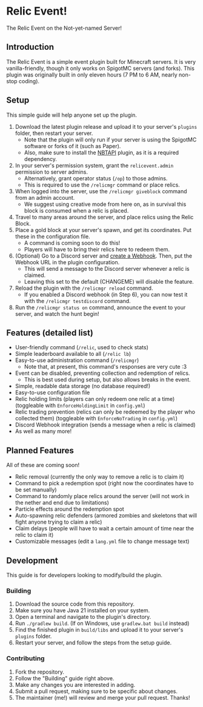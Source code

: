 # Relic Event!
The Relic Event on the Not-yet-named Server!

## Introduction
The Relic Event is a simple event plugin built for Minecraft servers.
It is very vanilla-friendly, though it only works on SpigotMC servers (and forks).
This plugin was originally built in only eleven hours (7 PM to 6 AM, nearly non-stop coding).

## Setup
This simple guide will help anyone set up the plugin.
1. Download the latest plugin release and upload it to your server's `plugins` folder, then restart your server.
    - Note that the plugin will only run if your server is using the SpigotMC software or forks of it (such as Paper).
    - Also, make sure to install the [NBTAPI](https://modrinth.com/plugin/nbtapi) plugin, as it is a required dependency.
2. In your server's permission system, grant the `relicevent.admin` permission to server admins.
    - Alternatively, grant operator status (`/op`) to those admins.
    - This is required to use the `/relicmgr` command or place relics.
3. When logged into the server, use the `/relicmgr giveblock` command from an admin account.
    - We suggest using creative mode from here on, as in survival this block is consumed when a relic is placed.
4. Travel to many areas around the server, and place relics using the Relic Block.
5. Place a gold block at your server's spawn, and get its coordinates. Put these in the configuration file.
    - A command is coming soon to do this!
    - Players will have to bring their relics here to redeem them.
6. (Optional) Go to a Discord server and [create a Webhook](https://support.discord.com/hc/en-us/articles/228383668-Intro-to-Webhooks). Then, put the 
Webhook URL in the plugin configuration.
   - This will send a message to the Discord server whenever a relic is claimed.
   - Leaving this set to the default (CHANGEME) will disable the feature.
7. Reload the plugin with the `/relicmgr reload` command.
   - If you enabled a Discord webhook (in Step 6), you can now test it with the `/relicmgr testdiscord` command.
8. Run the `/relicmgr status on` command, announce the event to your server, and watch the hunt begin!

## Features (detailed list)
- User-friendly command (`/relic`, used to check stats)
- Simple leaderboard available to all (`/relic lb`)
- Easy-to-use administration command (`/relicmgr`)
    - Note that, at present, this command's responses are very cute :3
- Event can be disabled, preventing collection and redemption of relics.
    - This is best used during setup, but also allows breaks in the event.
- Simple, readable data storage (no database required!)
- Easy-to-use configuration file
- Relic holding limits (players can only redeem one relic at a time) (toggleable with `EnforceHoldingLimit` in `config.yml`)
- Relic trading prevention (relics can only be redeemed by the player who collected them) (toggleable with `EnforceNoTrading` in `config.yml`)
- Discord Webhook integration (sends a message when a relic is claimed)
- As well as many more!

## Planned Features
All of these are coming soon!
- Relic removal (currently the only way to remove a relic is to claim it)
- Command to pick a redemption spot (right now the coordinates have to be set manually)
- Command to randomly place relics around the server (will not work in the nether and end due to limitations)
- Particle effects around the redemption spot
- Auto-spawning relic defenders (armored zombies and skeletons that will fight anyone trying to claim a relic)
- Claim delays (people will have to wait a certain amount of time near the relic to claim it)
- Customizable messages (edit a `lang.yml` file to change message text)

## Development
This guide is for developers looking to modify/build the plugin.
### Building
1. Download the source code from this repository.
2. Make sure you have Java 21 installed on your system.
3. Open a terminal and navigate to the plugin's directory.
4. Run `./gradlew build`. (If on Windows, use `gradlew.bat build` instead)
5. Find the finished plugin in `build/libs` and upload it to your server's `plugins` folder.
6. Restart your server, and follow the steps from the setup guide.
### Contributing
1. Fork the repository.
2. Follow the "Building" guide right above.
3. Make any changes you are interested in adding.
4. Submit a pull request, making sure to be specific about changes.
5. The maintainer (me!) will review and merge your pull request. Thanks!